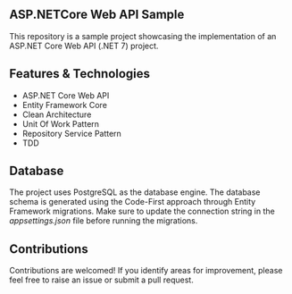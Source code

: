 ## ASP.NETCore Web API Sample

This repository is a sample project showcasing the implementation of an ASP.NET Core Web API (.NET 7) project.

## Features & Technologies
- ASP.NET Core Web API
- Entity Framework Core
- Clean Architecture
- Unit Of Work Pattern
- Repository Service Pattern
- TDD

## Database
The project uses PostgreSQL as the database engine. The database schema is generated using the Code-First approach through Entity Framework migrations. Make sure to update the connection string in the 
 _appsettings.json_ file before running the migrations.

## Contributions
Contributions are welcomed! If you identify areas for improvement, please feel free to raise an issue or submit a pull request.
